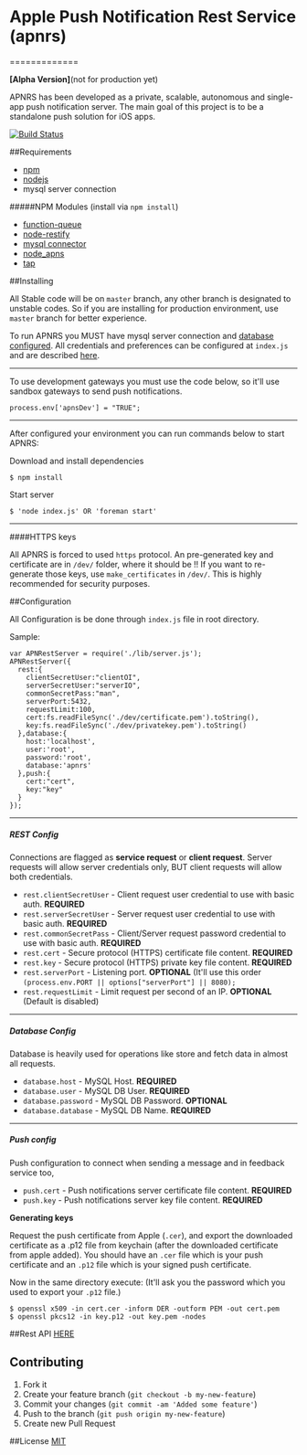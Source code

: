 # Apple Push Notification Rest Service (apnrs)
=============


**[Alpha Version]**(not for production yet)


APNRS has been developed as a private, scalable, autonomous and single-app push notification server. The main goal of this project is to be a standalone push solution for iOS apps.

[![Build Status](https://secure.travis-ci.org/TotenDev/apnrs-server.png?branch=master)](http://travis-ci.org/TotenDev/apnrs-server)

##Requirements

- [npm](https://github.com/isaacs/npm)
- [nodejs](https://github.com/joyent/node)
- mysql server connection

#####NPM Modules (install via `npm install`)
- [function-queue](https://github.com/TotenDev/function-queue)
- [node-restify](https://github.com/mcavage/node-restify)
- [mysql connector](https://github.com/felixge/node-mysql)
- [node_apns](https://github.com/TotenDev/node_apns)
- [tap](https://github.com/isaacs/node-tap)

##Installing

All Stable code will be on `master` branch, any other branch is designated to unstable codes. So if you are installing for production environment, use `master` branch for better experience.

To run APNRS you MUST have mysql server connection and [database configured](https://github.com/TotenDev/apnrs-server/raw/master/dev/createDB.sql). All credentials and preferences can be configured at `index.js` and are described [here](#configuration).

---
To use development gateways you must use the code below, so it'll use sandbox gateways to send push notifications.

```
process.env['apnsDev'] = "TRUE";
```

---

After configured your environment you can run commands below to start APNRS:

Download and install dependencies

	$ npm install

Start server
	
	$ 'node index.js' OR 'foreman start'

---
####HTTPS keys

All APNRS is forced to used `https` protocol. An pre-generated key and certificate are in `/dev/` folder, where it should be !! 
If you want to re-generate those keys, use `make_certificates` in `/dev/`. This is highly recommended for security purposes.

##Configuration

All Configuration is be done through `index.js` file in root directory.

Sample:
```
var APNRestServer = require('./lib/server.js');
APNRestServer({
  rest:{
    clientSecretUser:"clientOI",
    serverSecretUser:"serverIO",
    commonSecretPass:"man",
    serverPort:5432,
    requestLimit:100,
    cert:fs.readFileSync('./dev/certificate.pem').toString(),
    key:fs.readFileSync('./dev/privatekey.pem').toString()
  },database:{
    host:'localhost',
    user:'root',
    password:'root',
    database:'apnrs'
  },push:{
    cert:"cert",
    key:"key"
  }
});
```

---
##### REST Config
Connections are flagged as **service request** or **client request**. Server requests will allow  server credentials only, BUT client requests will allow both credentials.

- `rest.clientSecretUser` - Client request user credential to use with basic auth. **REQUIRED**
- `rest.serverSecretUser` - Server request user credential to use with basic auth. **REQUIRED**
- `rest.commonSecretPass` - Client/Server request password credential to use with basic auth. **REQUIRED**
- `rest.cert` - Secure protocol (HTTPS) certificate file content. **REQUIRED**
- `rest.key` - Secure protocol (HTTPS) private key file content. **REQUIRED**
- `rest.serverPort` - Listening port. **OPTIONAL** (It'll use this order `(process.env.PORT || options["serverPort"] || 8080);`
- `rest.requestLimit` - Limit request per second of an IP. **OPTIONAL** (Default is disabled)

---
##### Database Config
Database is heavily used for operations like store and fetch data in almost all requests.
- `database.host` - MySQL Host. **REQUIRED**
- `database.user` - MySQL DB User. **REQUIRED**
- `database.password` - MySQL DB Password. **OPTIONAL**
- `database.database` - MySQL DB Name. **REQUIRED**

---
##### Push config
Push configuration to connect when sending a message and in feedback service too,
- `push.cert` - Push notifications server certificate file content. **REQUIRED**
- `push.key` - Push notifications server key file content. **REQUIRED**

**Generating keys**

Request the push certificate from Apple (`.cer`), and export the downloaded certificate as a .p12 file from keychain (after the downloaded certificate from apple added).
You should have an `.cer` file which is your push certificate and an `.p12` file which is your signed push certificate.

Now in the same directory execute: (It'll ask you the password which you used to export your `.p12` file.) 

```
$ openssl x509 -in cert.cer -inform DER -outform PEM -out cert.pem
$ openssl pkcs12 -in key.p12 -out key.pem -nodes
```


##Rest API
[HERE](https://github.com/TotenDev/apnrs-server/blob/master/docs/rest.md)

## Contributing
1. Fork it
2. Create your feature branch (`git checkout -b my-new-feature`)
3. Commit your changes (`git commit -am 'Added some feature'`)
4. Push to the branch (`git push origin my-new-feature`)
5. Create new Pull Request
	
##License
[MIT](apnrs-server/raw/master/LICENSE)